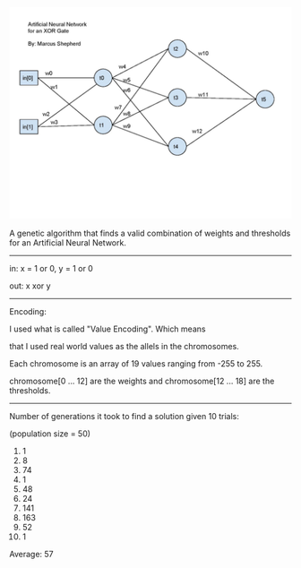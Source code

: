 ![photo](drawing.jpg?raw=true "Title")


A genetic algorithm that finds a valid combination of weights and thresholds
for an Artificial Neural Network.


----------------------------------------------------------------


in: x = 1 or 0, y = 1 or 0

out: x xor y


----------------------------------------------------------------

Encoding:

I used what is called "Value Encoding". Which means

that I used real world values as the allels in the chromosomes.

Each chromosome is an array of 19 values ranging from -255 to 255.

chromosome[0 ... 12] are the weights and chromosome[12 ... 18] are the thresholds.

----------------------------------------------------------------
Number of generations it took to find a solution given 10 trials:

(population size = 50)

1. 1
2. 8
3. 74
4. 1
5. 48
6. 24
7. 141
8. 163
9. 52
10. 1

Average: 57
